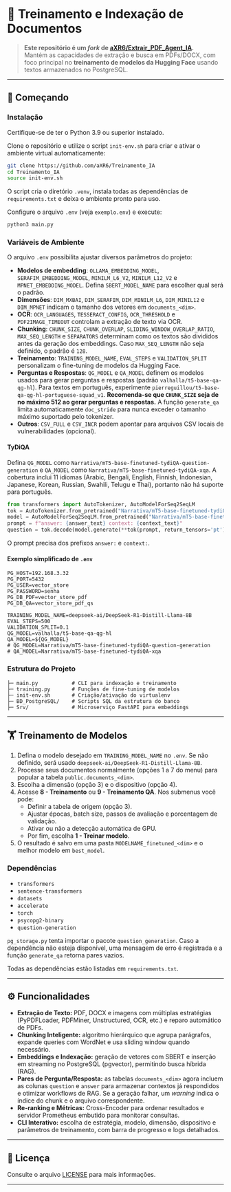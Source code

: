 # 🧠 Treinamento e Indexação de Documentos

> **Este repositório é um _fork_ de [aXR6/Extrair_PDF_Agent_IA](https://github.com/aXR6/Extrair_PDF_Agent_IA).**  
> Mantém as capacidades de extração e busca em PDFs/DOCX, com foco principal no **treinamento de modelos da Hugging Face** usando textos armazenados no PostgreSQL.

---

## 🚀 Começando

### Instalação

Certifique-se de ter o Python 3.9 ou superior instalado.

Clone o repositório e utilize o script `init-env.sh` para criar e ativar o
ambiente virtual automaticamente:

```bash
git clone https://github.com/aXR6/Treinamento_IA
cd Treinamento_IA
source init-env.sh
```

O script cria o diretório `.venv`, instala todas as dependências de
`requirements.txt` e deixa o ambiente pronto para uso.

Configure o arquivo `.env` (veja `exemplo.env`) e execute:

```bash
python3 main.py
```

### Variáveis de Ambiente

O arquivo `.env` possibilita ajustar diversos parâmetros do projeto:

- **Modelos de embedding**: `OLLAMA_EMBEDDING_MODEL`, `SERAFIM_EMBEDDING_MODEL`,
  `MINILM_L6_V2`, `MINILM_L12_V2` e `MPNET_EMBEDDING_MODEL`. Defina
  `SBERT_MODEL_NAME` para escolher qual será o padrão.
- **Dimensões**: `DIM_MXBAI`, `DIM_SERAFIM`, `DIM_MINILM_L6`, `DIM_MINIL12` e
  `DIM_MPNET` indicam o tamanho dos vetores em `documents_<dim>`.
- **OCR**: `OCR_LANGUAGES`, `TESSERACT_CONFIG`, `OCR_THRESHOLD` e
  `PDF2IMAGE_TIMEOUT` controlam a extração de texto via OCR.
- **Chunking**: `CHUNK_SIZE`, `CHUNK_OVERLAP`, `SLIDING_WINDOW_OVERLAP_RATIO`,
  `MAX_SEQ_LENGTH` e `SEPARATORS` determinam como os textos são divididos antes
  da geração dos embeddings. Caso `MAX_SEQ_LENGTH` não seja definido, o padrão
  é `128`.
- **Treinamento**: `TRAINING_MODEL_NAME`, `EVAL_STEPS` e `VALIDATION_SPLIT`
  personalizam o fine-tuning de modelos da Hugging Face.
- **Perguntas e Respostas**: `QG_MODEL` e `QA_MODEL` definem os modelos
  usados para gerar perguntas e respostas (padrão `valhalla/t5-base-qa-qg-hl`).
  Para textos em português, experimente
  `pierreguillou/t5-base-qa-qg-hl-portuguese-squad_v1`.
  **Recomenda-se que `CHUNK_SIZE` seja de no máximo 512 ao gerar perguntas e respostas.**
  A função `generate_qa` limita automaticamente `doc_stride` para nunca exceder o
  tamanho máximo suportado pelo tokenizer.
- **Outros**: `CSV_FULL` e `CSV_INCR` podem apontar para arquivos CSV locais de
  vulnerabilidades (opcional).

#### TyDiQA

Defina `QG_MODEL` como
`Narrativa/mT5-base-finetuned-tydiQA-question-generation` e `QA_MODEL` como
`Narrativa/mT5-base-finetuned-tydiQA-xqa`. A cobertura inclui 11 idiomas
(Arabic, Bengali, English, Finnish, Indonesian, Japanese, Korean, Russian,
Swahili, Telugu e Thai), portanto não há suporte para português.

```python
from transformers import AutoTokenizer, AutoModelForSeq2SeqLM
tok = AutoTokenizer.from_pretrained("Narrativa/mT5-base-finetuned-tydiQA-question-generation")
model = AutoModelForSeq2SeqLM.from_pretrained("Narrativa/mT5-base-finetuned-tydiQA-question-generation")
prompt = f"answer: {answer_text} context: {context_text}"
question = tok.decode(model.generate(**tok(prompt, return_tensors='pt'))[0])
```

O prompt precisa dos prefixos `answer:` e `context:`.

#### Exemplo simplificado de `.env`

```env
PG_HOST=192.168.3.32
PG_PORT=5432
PG_USER=vector_store
PG_PASSWORD=senha
PG_DB_PDF=vector_store_pdf
PG_DB_QA=vector_store_pdf_qs

TRAINING_MODEL_NAME=deepseek-ai/DeepSeek-R1-Distill-Llama-8B
EVAL_STEPS=500
VALIDATION_SPLIT=0.1
QG_MODEL=valhalla/t5-base-qa-qg-hl
QA_MODEL=${QG_MODEL}
# QG_MODEL=Narrativa/mT5-base-finetuned-tydiQA-question-generation
# QA_MODEL=Narrativa/mT5-base-finetuned-tydiQA-xqa
```

### Estrutura do Projeto

```
├─ main.py           # CLI para indexação e treinamento
├─ training.py       # Funções de fine-tuning de modelos
├─ init-env.sh       # Criação/ativação do virtualenv
├─ BD_PostgreSQL/    # Scripts SQL da estrutura do banco
├─ Srv/              # Microserviço FastAPI para embeddings
```

---

## 🏋️ Treinamento de Modelos

1. Defina o modelo desejado em `TRAINING_MODEL_NAME` no `.env`. Se não definido, será usado `deepseek-ai/DeepSeek-R1-Distill-Llama-8B`.
2. Processe seus documentos normalmente (opções 1 a 7 do menu) para popular a tabela `public.documents_<dim>`.
3. Escolha a dimensão (opção 3) e o dispositivo (opção 4).
4. Acesse **8 - Treinamento** ou **9 - Treinamento QA**. Nos submenus você pode:
   - Definir a tabela de origem (opção 3).
   - Ajustar épocas, batch size, passos de avaliação e porcentagem de validação.
   - Ativar ou não a detecção automática de GPU.
   - Por fim, escolha **1 - Treinar modelo**.
5. O resultado é salvo em uma pasta `MODELNAME_finetuned_<dim>` e o melhor modelo em `best_model`.

### Dependências

- `transformers`
- `sentence-transformers`
- `datasets`
- `accelerate`
- `torch`
- `psycopg2-binary`
- `question-generation`

`pg_storage.py` tenta importar o pacote `question_generation`. Caso a
dependência não esteja disponível, uma mensagem de erro é registrada e a função
`generate_qa` retorna pares vazios.

Todas as dependências estão listadas em `requirements.txt`.

---

## ⚙️ Funcionalidades

- **Extração de Texto:** PDF, DOCX e imagens com múltiplas estratégias
  (PyPDFLoader, PDFMiner, Unstructured, OCR, etc.) e reparo automático de PDFs.
- **Chunking Inteligente:** algoritmo hierárquico que agrupa parágrafos,
  expande queries com WordNet e usa sliding window quando necessário.
- **Embeddings e Indexação:** geração de vetores com SBERT e inserção em
  streaming no PostgreSQL (pgvector), permitindo busca híbrida (RAG).
- **Pares de Pergunta/Resposta:** as tabelas `documents_<dim>` agora incluem as
  colunas `question` e `answer` para armazenar contextos já respondidos e
  otimizar workflows de RAG. Se a geração falhar, um *warning* indica o índice do
  chunk e o arquivo correspondente.
- **Re-ranking e Métricas:** Cross-Encoder para ordenar resultados e servidor
  Prometheus embutido para monitorar consultas.
- **CLI Interativo:** escolha de estratégia, modelo, dimensão, dispositivo e
  parâmetros de treinamento, com barra de progresso e logs detalhados.

---

## 📄 Licença

Consulte o arquivo [LICENSE](./LICENSE) para mais informações.

---
